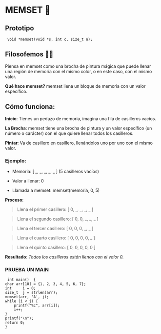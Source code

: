 # MEMSET 🎨
## Prototipo
```  void *memset(void *s, int c, size_t n); ```

## Filosofemos  🚬🌿
Piensa en memset como una brocha de pintura mágica que puede llenar una región de memoria con el 
mismo color, o en este caso, con el mismo valor.

**Qué hace memset?**
memset llena un bloque de memoria con un valor específico.

## Cómo funciona:
**Inicio**: Tienes un pedazo de memoria, imagina una fila de casilleros vacíos.

**La Brocha**: memset tiene una brocha de pintura y un valor específico (un número o carácter) con el que quiere llenar todos los casilleros.

**Pintar**: Va de casillero en casillero, llenándolos uno por uno con el mismo valor.

### Ejemplo:
- Memoria: [ _, _, _, _, _ ] (5 casilleros vacíos)

- Valor a llenar: 0

- Llamada a memset: memset(memoria, 0, 5)

**Proceso**:
>Llena el primer casillero: [ 0, _, _, _, _ ]

>Llena el segundo casillero: [ 0, 0, _, _, _ ]

>Llena el tercer casillero: [ 0, 0, 0, _, _ ]

>Llena el cuarto casillero: [ 0, 0, 0, 0, _ ]

>Llena el quinto casillero: [ 0, 0, 0, 0, 0 ]

**Resultado**:
*Todos los casilleros están llenos con el valor 0.*

### PRUEBA UN MAIN
```
 int main()  {
char arr[10] = {1, 2, 3, 4, 5, 6, 7};
int		i = 0;
size_t	j = strlen(arr);
memset(arr, 'A', j);
while (i < j) {
	printf("%c", arr[i]);
	i++;
}
printf("\n");
return 0;
}
```
